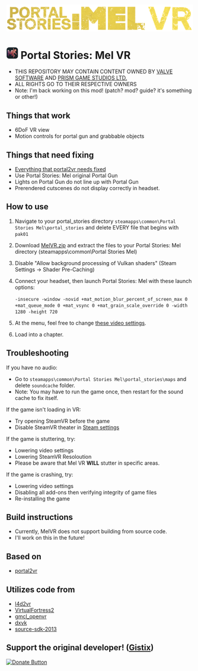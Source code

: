 <div align="center">
  <p>
    <a align="center" href="https://ultralytics.com/yolov5" target="_blank">
      <img width="auto" src="https://raw.githubusercontent.com/imcommonsense/MelVR/main/imgs/logo.png"></a>
  </p>
</div>

# ![Portal Stories: Mel icon by carl6005](imgs/icon.png "Portal Stories: Mel Icon by carl6005") Portal Stories: Mel VR
* THIS REPOSITORY MAY CONTAIN CONTENT OWNED BY [VALVE SOFTWARE](https://www.valvesoftware.com/) AND [PRISM GAME STUDIOS LTD.](prismstudios.org)
* ALL RIGHTS GO TO THEIR RESPECTIVE OWNERS
* Note: I'm back working on this mod! (patch? mod? guide? it's something or other!)

## Things that work
* 6DoF VR view
* Motion controls for portal gun and grabbable objects

## Things that need fixing
* [Everything that portal2vr needs fixed](https://github.com/Gistix/portal2vr#things-that-need-fixing)
* Use Portal Stories: Mel original Portal Gun
* Lights on Portal Gun do not line up with Portal Gun
* Prerendered cutscenes do not display correctly in headset.

## How to use
1. Navigate to your portal_stories directory ```steamapps\common\Portal Stories Mel\portal_stories``` and delete EVERY file that begins with ```pak01```
2. Download [MelVR.zip](https://github.com/imcommonsense/MelVR/releases) and extract the files to your Portal Stories: Mel directory (steamapps\common\Portal Stories Mel)
3. Disable "Allow background processing of Vulkan shaders" (Steam Settings -> Shader Pre-Caching)
4. Connect your headset, then launch Portal Stories: Mel with these launch options:
   
   ``` -insecure -window -novid +mat_motion_blur_percent_of_screen_max 0 +mat_queue_mode 0 +mat_vsync 0 +mat_grain_scale_override 0 -width 1280 -height 720 ```

4. At the menu, feel free to change [these video settings](https://imgur.com/a/blTSqk2).
5. Load into a chapter. 

## Troubleshooting
If you have no audio:
* Go to ```steamapps\common\Portal Stories Mel\portal_stories\maps``` and delete ```soundcache``` folder.
* Note: You may have to run the game once, then restart for the sound cache to fix itself.
  
If the game isn't loading in VR:
* Try opening SteamVR before the game
* Disable SteamVR theater in [Steam settings](https://external-preview.redd.it/1WdLExouo_YKhTGT6C5GGrOjeWO7qNdIdDRvIRBhw-0.png?auto=webp&s=0d4447a9d954e1ec15b2c010cf50eeabd51f4197)

If the game is stuttering, try: 
* Lowering video settings
* Lowering SteamVR Resoloution
* Please be aware that Mel VR <b>WILL</b> stutter in specific areas.

If the game is crashing, try:
* Lowering video settings
* Disabling all add-ons then verifying integrity of game files
* Re-installing the game

## Build instructions
* Currently, MelVR does not support building from source code.
* I'll work on this in the future!

## Based on
* [portal2vr](https://github.com/Gistix/portal2vr)
  
## Utilizes code from
* [l4d2vr](https://github.com/sd805/l4d2vr)
* [VirtualFortress2](https://github.com/PinkMilkProductions/VirtualFortress2)
* [gmcl_openvr](https://github.com/Planimeter/gmcl_openvr/)
* [dxvk](https://github.com/TheIronWolfModding/dxvk/tree/vr-dx9-rel)
* [source-sdk-2013](https://github.com/ValveSoftware/source-sdk-2013/)

## Support the original developer! ([Gistix](https://github.com/Gistix))
<a href="https://www.paypal.com/donate/?business=YL7TGWKPCC9H8&no_recurring=0&currency_code=USD"><img src="https://pics.paypal.com/00/s/MDAwNDljNmUtZWZiZS00ZTI1LWFiMTMtZTdhZmQ5NmU5ZDUx/file.PNG" alt="Donate Button" style="width:auto;height:100px;"></a>

